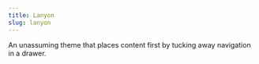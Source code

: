 ```yaml
---
title: Lanyon
slug: lanyon
---
```


An unassuming theme that places content first by tucking away navigation in a drawer.
